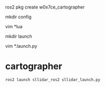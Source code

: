 #

ros2 pkg create  w0x7ce_cartographer

mkdir config 

vim *lua

mkdir launch

vim *.launch.py

# cartographer

```bash
ros2 launch sllidar_ros2 sllidar_launch.py
```

```bash


